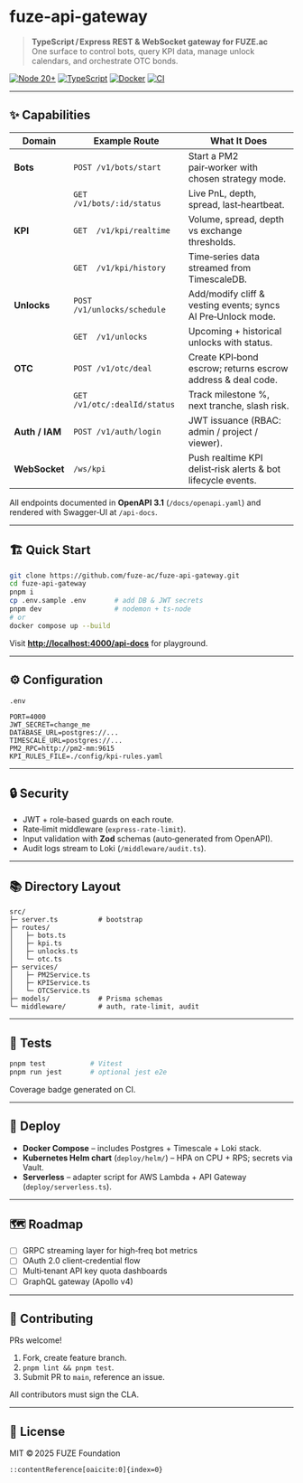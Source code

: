 # fuze-api-gateway

> **TypeScript / Express REST & WebSocket gateway for FUZE.ac**  
> One surface to control bots, query KPI data, manage unlock calendars, and orchestrate OTC bonds.

[![Node 20+](https://img.shields.io/badge/Node.js-20%2B-brightgreen)](https://nodejs.org)
[![TypeScript](https://img.shields.io/badge/TypeScript-5.4-blue)](https://www.typescriptlang.org/)
[![Docker](https://img.shields.io/badge/Docker-ready-blue)](https://www.docker.com/)
[![CI](https://github.com/fuze-ac/fuze-api-gateway/actions/workflows/ci.yml/badge.svg)](./actions)

---

## ✨  Capabilities

| Domain          | Example Route                         | What It Does                                                   |
|-----------------|---------------------------------------|----------------------------------------------------------------|
| **Bots**        | `POST /v1/bots/start`                 | Start a PM2 pair‑worker with chosen strategy mode.             |
|                 | `GET  /v1/bots/:id/status`            | Live PnL, depth, spread, last‑heartbeat.                       |
| **KPI**         | `GET  /v1/kpi/realtime`               | Volume, spread, depth vs exchange thresholds.                  |
|                 | `GET  /v1/kpi/history`                | Time‑series data streamed from TimescaleDB.                    |
| **Unlocks**     | `POST /v1/unlocks/schedule`           | Add/modify cliff & vesting events; syncs AI Pre‑Unlock mode.   |
|                 | `GET  /v1/unlocks`                    | Upcoming + historical unlocks with status.                     |
| **OTC**         | `POST /v1/otc/deal`                   | Create KPI‑bond escrow; returns escrow address & deal code.    |
|                 | `GET  /v1/otc/:dealId/status`         | Track milestone %, next tranche, slash risk.                   |
| **Auth / IAM**  | `POST /v1/auth/login`                 | JWT issuance (RBAC: admin / project / viewer).                 |
| **WebSocket**   | `/ws/kpi`                             | Push realtime KPI delist‑risk alerts & bot lifecycle events.   |

All endpoints documented in **OpenAPI 3.1** (`/docs/openapi.yaml`) and rendered with Swagger‑UI at `/api-docs`.

---

## 🏗  Quick Start

```bash
git clone https://github.com/fuze-ac/fuze-api-gateway.git
cd fuze-api-gateway
pnpm i
cp .env.sample .env       # add DB & JWT secrets
pnpm dev                  # nodemon + ts-node
# or
docker compose up --build
````

Visit **[http://localhost:4000/api-docs](http://localhost:4000/api-docs)** for playground.

---

## ⚙️  Configuration

`.env`

```
PORT=4000
JWT_SECRET=change_me
DATABASE_URL=postgres://...
TIMESCALE_URL=postgres://...
PM2_RPC=http://pm2-mm:9615
KPI_RULES_FILE=./config/kpi-rules.yaml
```

---

## 🔒  Security

* JWT + role‑based guards on each route.
* Rate‑limit middleware (`express-rate-limit`).
* Input validation with **Zod** schemas (auto‑generated from OpenAPI).
* Audit logs stream to Loki (`/middleware/audit.ts`).

---

## 📚  Directory Layout

```
src/
├─ server.ts          # bootstrap
├─ routes/
│   ├─ bots.ts
│   ├─ kpi.ts
│   ├─ unlocks.ts
│   └─ otc.ts
├─ services/
│   ├─ PM2Service.ts
│   ├─ KPIService.ts
│   └─ OTCService.ts
├─ models/            # Prisma schemas
└─ middleware/        # auth, rate‑limit, audit
```

---

## 🧪  Tests

```bash
pnpm test           # Vitest
pnpm run jest       # optional jest e2e
```

Coverage badge generated on CI.

---

## 🚀  Deploy

* **Docker Compose** – includes Postgres + Timescale + Loki stack.
* **Kubernetes Helm chart** (`deploy/helm/`) – HPA on CPU + RPS; secrets via Vault.
* **Serverless** – adapter script for AWS Lambda + API Gateway (`deploy/serverless.ts`).

---

## 🗺  Roadmap

* [ ] GRPC streaming layer for high‑freq bot metrics
* [ ] OAuth 2.0 client‑credential flow
* [ ] Multi‑tenant API key quota dashboards
* [ ] GraphQL gateway (Apollo v4)

---

## 🤝  Contributing

PRs welcome!

1. Fork, create feature branch.
2. `pnpm lint && pnpm test`.
3. Submit PR to `main`, reference an issue.

All contributors must sign the CLA.

---

## 📝  License

MIT © 2025 FUZE Foundation

```
::contentReference[oaicite:0]{index=0}
```
